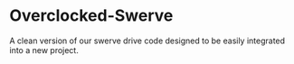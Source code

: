 # Overclocked-Swerve
A clean version of our swerve drive code designed to be easily integrated into a new project.
